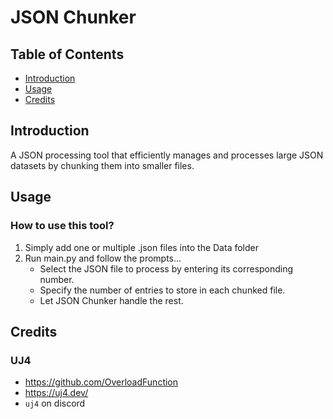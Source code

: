 # JSON Chunker

## Table of Contents

- [Introduction](#introduction)
- [Usage](#usage)
- [Credits](#credits)

## Introduction

A JSON processing tool that efficiently manages and processes large JSON datasets by chunking them into smaller files.


## Usage

### How to use this tool?

1. Simply add one or multiple .json files into the Data folder
2. Run main.py and follow the prompts...
    - Select the JSON file to process by entering its corresponding number.
    - Specify the number of entries to store in each chunked file.
    - Let JSON Chunker handle the rest.


## Credits

### UJ4

- https://github.com/OverloadFunction
- https://uj4.dev/
- `uj4` on discord